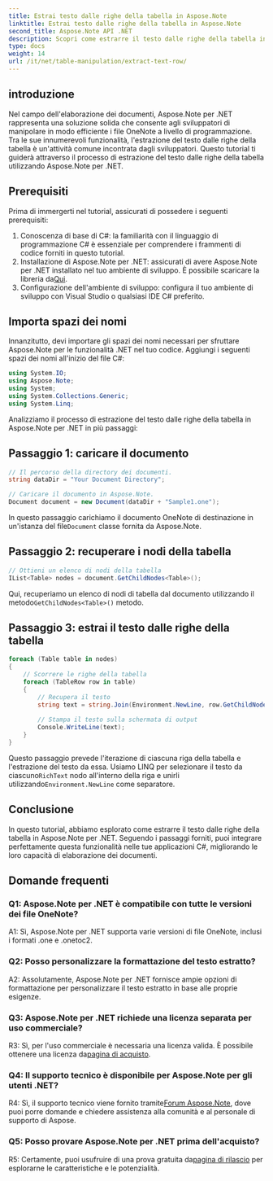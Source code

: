 ```yaml
---
title: Estrai testo dalle righe della tabella in Aspose.Note
linktitle: Estrai testo dalle righe della tabella in Aspose.Note
second_title: Aspose.Note API .NET
description: Scopri come estrarre il testo dalle righe della tabella in Aspose.Note per .NET con questo tutorial completo.
type: docs
weight: 14
url: /it/net/table-manipulation/extract-text-row/
---
```

## introduzione

Nel campo dell'elaborazione dei documenti, Aspose.Note per .NET rappresenta una soluzione solida che consente agli sviluppatori di manipolare in modo efficiente i file OneNote a livello di programmazione. Tra le sue innumerevoli funzionalità, l'estrazione del testo dalle righe della tabella è un'attività comune incontrata dagli sviluppatori. Questo tutorial ti guiderà attraverso il processo di estrazione del testo dalle righe della tabella utilizzando Aspose.Note per .NET.

## Prerequisiti

Prima di immergerti nel tutorial, assicurati di possedere i seguenti prerequisiti:

1. Conoscenza di base di C#: la familiarità con il linguaggio di programmazione C# è essenziale per comprendere i frammenti di codice forniti in questo tutorial.
2.  Installazione di Aspose.Note per .NET: assicurati di avere Aspose.Note per .NET installato nel tuo ambiente di sviluppo. È possibile scaricare la libreria da[Qui](https://releases.aspose.com/note/net/).
3. Configurazione dell'ambiente di sviluppo: configura il tuo ambiente di sviluppo con Visual Studio o qualsiasi IDE C# preferito.

## Importa spazi dei nomi

Innanzitutto, devi importare gli spazi dei nomi necessari per sfruttare Aspose.Note per le funzionalità .NET nel tuo codice. Aggiungi i seguenti spazi dei nomi all'inizio del file C#:

```csharp
using System.IO;
using Aspose.Note;
using System;
using System.Collections.Generic;
using System.Linq;
```

Analizziamo il processo di estrazione del testo dalle righe della tabella in Aspose.Note per .NET in più passaggi:

## Passaggio 1: caricare il documento

```csharp
// Il percorso della directory dei documenti.
string dataDir = "Your Document Directory";

// Caricare il documento in Aspose.Note.
Document document = new Document(dataDir + "Sample1.one");
```

 In questo passaggio carichiamo il documento OneNote di destinazione in un'istanza del file`Document` classe fornita da Aspose.Note.

## Passaggio 2: recuperare i nodi della tabella

```csharp
// Ottieni un elenco di nodi della tabella
IList<Table> nodes = document.GetChildNodes<Table>();
```

 Qui, recuperiamo un elenco di nodi di tabella dal documento utilizzando il metodo`GetChildNodes<Table>()` metodo.

## Passaggio 3: estrai il testo dalle righe della tabella

```csharp
foreach (Table table in nodes)
{
	// Scorrere le righe della tabella
	foreach (TableRow row in table)
	{
		// Recupera il testo
		string text = string.Join(Environment.NewLine, row.GetChildNodes<RichText>().Select(e => e.Text)) + Environment.NewLine;
   
		// Stampa il testo sulla schermata di output
		Console.WriteLine(text);
	}
}
```

 Questo passaggio prevede l'iterazione di ciascuna riga della tabella e l'estrazione del testo da essa. Usiamo LINQ per selezionare il testo da ciascuno`RichText` nodo all'interno della riga e unirli utilizzando`Environment.NewLine` come separatore.

## Conclusione

In questo tutorial, abbiamo esplorato come estrarre il testo dalle righe della tabella in Aspose.Note per .NET. Seguendo i passaggi forniti, puoi integrare perfettamente questa funzionalità nelle tue applicazioni C#, migliorando le loro capacità di elaborazione dei documenti.

## Domande frequenti

### Q1: Aspose.Note per .NET è compatibile con tutte le versioni dei file OneNote?

A1: Sì, Aspose.Note per .NET supporta varie versioni di file OneNote, inclusi i formati .one e .onetoc2.

### Q2: Posso personalizzare la formattazione del testo estratto?

A2: Assolutamente, Aspose.Note per .NET fornisce ampie opzioni di formattazione per personalizzare il testo estratto in base alle proprie esigenze.

### Q3: Aspose.Note per .NET richiede una licenza separata per uso commerciale?

 R3: Sì, per l'uso commerciale è necessaria una licenza valida. È possibile ottenere una licenza da[pagina di acquisto](https://purchase.aspose.com/buy).

### Q4: Il supporto tecnico è disponibile per Aspose.Note per gli utenti .NET?

 R4: Sì, il supporto tecnico viene fornito tramite[Forum Aspose.Note](https://forum.aspose.com/c/note/28), dove puoi porre domande e chiedere assistenza alla comunità e al personale di supporto di Aspose.

### Q5: Posso provare Aspose.Note per .NET prima dell'acquisto?

 R5: Certamente, puoi usufruire di una prova gratuita da[pagina di rilascio](https://releases.aspose.com/) per esplorarne le caratteristiche e le potenzialità.